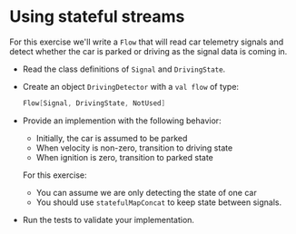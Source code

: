 # Using stateful streams

For this exercise we'll write a `Flow` that will read car telemetry signals and
detect whether the car is parked or driving as the signal data is coming in.

- Read the class definitions of `Signal` and `DrivingState`.

- Create an object `DrivingDetector` with a `val flow` of type:
  ```scala
  Flow[Signal, DrivingState, NotUsed]
  ```

- Provide an implemention with the following behavior:

  - Initially, the car is assumed to be parked
  - When velocity is non-zero, transition to driving state
  - When ignition is zero, transition to parked state

  For this exercise:
  
  - You can assume we are only detecting the state of one car 
  - You should use `statefulMapConcat` to keep state between signals.

- Run the tests to validate your implementation.
